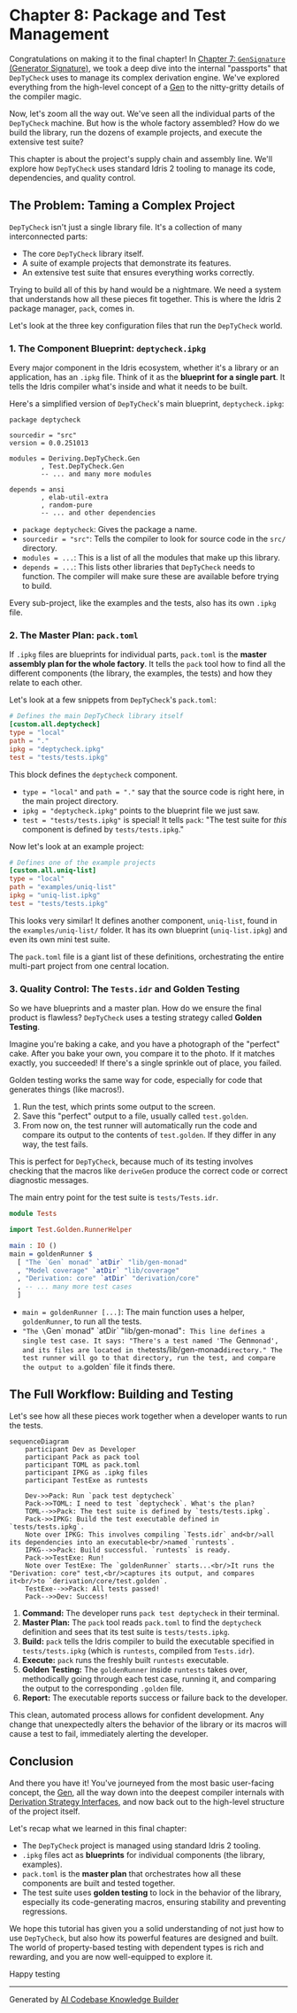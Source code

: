 # Chapter 8: Package and Test Management

Congratulations on making it to the final chapter! In [Chapter 7: `GenSignature` (Generator Signature)](07__gensignature___generator_signature__.md), we took a deep dive into the internal "passports" that `DepTyCheck` uses to manage its complex derivation engine. We've explored everything from the high-level concept of a [Gen](01__gen___test_data_generator__.md) to the nitty-gritty details of the compiler magic.

Now, let's zoom all the way out. We've seen all the individual parts of the `DepTyCheck` machine. But how is the whole factory assembled? How do we build the library, run the dozens of example projects, and execute the extensive test suite?

This chapter is about the project's supply chain and assembly line. We'll explore how `DepTyCheck` uses standard Idris 2 tooling to manage its code, dependencies, and quality control.

## The Problem: Taming a Complex Project

`DepTyCheck` isn't just a single library file. It's a collection of many interconnected parts:
*   The core `DepTyCheck` library itself.
*   A suite of example projects that demonstrate its features.
*   An extensive test suite that ensures everything works correctly.

Trying to build all of this by hand would be a nightmare. We need a system that understands how all these pieces fit together. This is where the Idris 2 package manager, `pack`, comes in.

Let's look at the three key configuration files that run the `DepTyCheck` world.

### 1. The Component Blueprint: `deptycheck.ipkg`

Every major component in the Idris ecosystem, whether it's a library or an application, has an `.ipkg` file. Think of it as the **blueprint for a single part**. It tells the Idris compiler what's inside and what it needs to be built.

Here's a simplified version of `DepTyCheck`'s main blueprint, `deptycheck.ipkg`:

```
package deptycheck

sourcedir = "src"
version = 0.0.251013

modules = Deriving.DepTyCheck.Gen
        , Test.DepTyCheck.Gen
        -- ... and many more modules

depends = ansi
        , elab-util-extra
        , random-pure
        -- ... and other dependencies
```

*   `package deptycheck`: Gives the package a name.
*   `sourcedir = "src"`: Tells the compiler to look for source code in the `src/` directory.
*   `modules = ...`: This is a list of all the modules that make up this library.
*   `depends = ...`: This lists other libraries that `DepTyCheck` needs to function. The compiler will make sure these are available before trying to build.

Every sub-project, like the examples and the tests, also has its own `.ipkg` file.

### 2. The Master Plan: `pack.toml`

If `.ipkg` files are blueprints for individual parts, `pack.toml` is the **master assembly plan for the whole factory**. It tells the `pack` tool how to find all the different components (the library, the examples, the tests) and how they relate to each other.

Let's look at a few snippets from `DepTyCheck`'s `pack.toml`:

```toml
# Defines the main DepTyCheck library itself
[custom.all.deptycheck]
type = "local"
path = "."
ipkg = "deptycheck.ipkg"
test = "tests/tests.ipkg"
```

This block defines the `deptycheck` component.
*   `type = "local"` and `path = "."` say that the source code is right here, in the main project directory.
*   `ipkg = "deptycheck.ipkg"` points to the blueprint file we just saw.
*   `test = "tests/tests.ipkg"` is special! It tells `pack`: "The test suite for *this* component is defined by `tests/tests.ipkg`."

Now let's look at an example project:

```toml
# Defines one of the example projects
[custom.all.uniq-list]
type = "local"
path = "examples/uniq-list"
ipkg = "uniq-list.ipkg"
test = "tests/tests.ipkg"
```

This looks very similar! It defines another component, `uniq-list`, found in the `examples/uniq-list/` folder. It has its own blueprint (`uniq-list.ipkg`) and even its own mini test suite.

The `pack.toml` file is a giant list of these definitions, orchestrating the entire multi-part project from one central location.

### 3. Quality Control: The `Tests.idr` and Golden Testing

So we have blueprints and a master plan. How do we ensure the final product is flawless? `DepTyCheck` uses a testing strategy called **Golden Testing**.

Imagine you're baking a cake, and you have a photograph of the "perfect" cake. After you bake your own, you compare it to the photo. If it matches exactly, you succeeded! If there's a single sprinkle out of place, you failed.

Golden testing works the same way for code, especially for code that generates things (like macros!).
1.  Run the test, which prints some output to the screen.
2.  Save this "perfect" output to a file, usually called `test.golden`.
3.  From now on, the test runner will automatically run the code and compare its output to the contents of `test.golden`. If they differ in any way, the test fails.

This is perfect for `DepTyCheck`, because much of its testing involves checking that the macros like `deriveGen` produce the correct code or correct diagnostic messages.

The main entry point for the test suite is `tests/Tests.idr`.

```idris
module Tests

import Test.Golden.RunnerHelper

main : IO ()
main = goldenRunner $
  [ "The `Gen` monad" `atDir` "lib/gen-monad"
  , "Model coverage" `atDir` "lib/coverage"
  , "Derivation: core" `atDir` "derivation/core"
  , -- ... many more test cases
  ]
```

*   `main = goldenRunner [...]`: The main function uses a helper, `goldenRunner`, to run all the tests.
*   `"The \`Gen\` monad" \`atDir\` "lib/gen-monad"`: This line defines a single test case. It says: "There's a test named 'The `Gen` monad', and its files are located in the `tests/lib/gen-monad` directory." The test runner will go to that directory, run the test, and compare the output to a `.golden` file it finds there.

## The Full Workflow: Building and Testing

Let's see how all these pieces work together when a developer wants to run the tests.

```mermaid
sequenceDiagram
    participant Dev as Developer
    participant Pack as pack tool
    participant TOML as pack.toml
    participant IPKG as .ipkg files
    participant TestExe as runtests

    Dev->>Pack: Run `pack test deptycheck`
    Pack->>TOML: I need to test `deptycheck`. What's the plan?
    TOML-->>Pack: The test suite is defined by `tests/tests.ipkg`.
    Pack->>IPKG: Build the test executable defined in `tests/tests.ipkg`.
    Note over IPKG: This involves compiling `Tests.idr` and<br/>all its dependencies into an executable<br/>named `runtests`.
    IPKG-->>Pack: Build successful. `runtests` is ready.
    Pack->>TestExe: Run!
    Note over TestExe: The `goldenRunner` starts...<br/>It runs the "Derivation: core" test,<br/>captures its output, and compares it<br/>to `derivation/core/test.golden`.
    TestExe-->>Pack: All tests passed!
    Pack-->>Dev: Success!
```

1.  **Command:** The developer runs `pack test deptycheck` in their terminal.
2.  **Master Plan:** The `pack` tool reads `pack.toml` to find the `deptycheck` definition and sees that its test suite is `tests/tests.ipkg`.
3.  **Build:** `pack` tells the Idris compiler to build the executable specified in `tests/tests.ipkg` (which is `runtests`, compiled from `Tests.idr`).
4.  **Execute:** `pack` runs the freshly built `runtests` executable.
5.  **Golden Testing:** The `goldenRunner` inside `runtests` takes over, methodically going through each test case, running it, and comparing the output to the corresponding `.golden` file.
6.  **Report:** The executable reports success or failure back to the developer.

This clean, automated process allows for confident development. Any change that unexpectedly alters the behavior of the library or its macros will cause a test to fail, immediately alerting the developer.

## Conclusion

And there you have it! You've journeyed from the most basic user-facing concept, the [Gen](01__gen___test_data_generator__.md), all the way down into the deepest compiler internals with [Derivation Strategy Interfaces](05_derivation_strategy_interfaces_.md), and now back out to the high-level structure of the project itself.

Let's recap what we learned in this final chapter:
*   The `DepTyCheck` project is managed using standard Idris 2 tooling.
*   `.ipkg` files act as **blueprints** for individual components (the library, examples).
*   `pack.toml` is the **master plan** that orchestrates how all these components are built and tested together.
*   The test suite uses **golden testing** to lock in the behavior of the library, especially its code-generating macros, ensuring stability and preventing regressions.

We hope this tutorial has given you a solid understanding of not just how to use `DepTyCheck`, but also how its powerful features are designed and built. The world of property-based testing with dependent types is rich and rewarding, and you are now well-equipped to explore it.

Happy testing

---

Generated by [AI Codebase Knowledge Builder](https://github.com/The-Pocket/Tutorial-Codebase-Knowledge)
